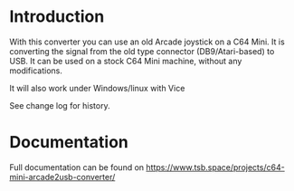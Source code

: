 Introduction
============
With this converter you can use an old Arcade joystick on a C64 Mini.
It is converting the signal from the old type connector (DB9/Atari-based) to USB.
It can be used on a stock C64 Mini machine, without any modifications.

It will also work under Windows/linux with Vice

See change log for history.


Documentation
=============
Full documentation can be found on https://www.tsb.space/projects/c64-mini-arcade2usb-converter/

